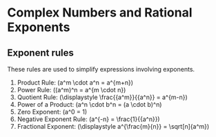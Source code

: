 # Complex Numbers and Rational Exponents

## Exponent rules

These rules are used to simplify expressions involving exponents.

1. Product Rule: \(a^m \cdot a^n = a^{m+n}\)
1. Power Rule: \((a^m)^n = a^{m \cdot n}\)
1. Quotient Rule: \(\displaystyle \frac{{a^m}}{{a^n}} = a^{m-n}\)
1. Power of a Product: \(a^n \cdot b^n = (a \cdot b)^n\)
1. Zero Exponent: \(a^0 = 1\)
1. Negative Exponent Rule: \(a^{-n} = \frac{1}{{a^n}}\)
1. Fractional Exponent: \(\displaystyle a^{\frac{m}{n}} = \sqrt[n]{a^m}\)
